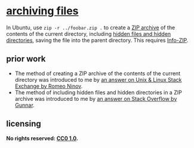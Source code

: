 # [archiving files]

In Ubuntu, use `zip -r ../foobar.zip .` to create a [ZIP archive](https://en.wikipedia.org/wiki/Zip_(file_format)) of the contents of the current directory, including [hidden files and hidden directories](https://en.wikipedia.org/wiki/Hidden_file_and_hidden_directory), saving the file into the parent directory. This requires [Info-ZIP](http://infozip.sourceforge.net/Zip.html).

## prior work
- The method of creating a ZIP archive of the contents of the current directory was introduced to me by [an answer on Unix & Linux Stack Exchange by Romeo Ninov](https://unix.stackexchange.com/questions/182032/zip-the-contents-of-a-folder-without-including-the-folder-itself/182036#182036).
- The method of including hidden files and hidden directories in a ZIP archive was introduced to me by [an answer on Stack Overflow by Gunnar](https://stackoverflow.com/questions/12493206/zip-including-hidden-files/12493244#12493244).

## licensing
**No rights reserved: [CC0 1.0](https://creativecommons.org/publicdomain/zero/1.0/).**

[archiving files]: https://en.wikipedia.org/wiki/File_archiver
